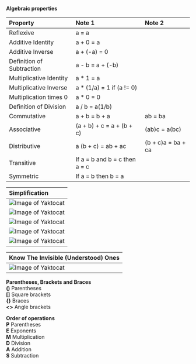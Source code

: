 __Algebraic properties__  

| Property          | Note 1           |Note 2    |  
|:----------------- |:---------------- |:-------- |  
| Reflexive         | a = a            |          |  
| Additive Identity | a + 0 = a        |          |  
| Additive Inverse  | a + (-a) = 0     |          |  
| Definition of Subtraction | a - b = a + (-b) | |  
| Multiplicative Identity | a * 1 = a | |  
| Multiplicative Inverse | a * (1/a) = 1 if (a != 0) | |  
| Multiplication times 0 | a * 0 = 0 | |  
| Definition of Division | a / b = a(1/b) | |   
| Commutative       | a + b = b + a    | ab = ba  |  
| Associative       | (a + b) + c = a + (b + c) | (ab)c = a(bc) | |  
| Distributive      | a (b + c) = ab + ac | (b + c)a = ba + ca | |  
| Transitive        | If a = b and b = c then a = c | |  
| Symmetric        | If a = b then b = a | |  

| Simplification    |
|:----------------- |
|![Image of Yaktocat](https://github.com/amroibrahim/Notes/blob/master/Images/Algebra/xaxb.png) |
|![Image of Yaktocat](https://github.com/amroibrahim/Notes/blob/master/Images/Algebra/xaya.png) |
|![Image of Yaktocat](https://github.com/amroibrahim/Notes/blob/master/Images/Algebra/xab.png) |
|![Image of Yaktocat](https://github.com/amroibrahim/Notes/blob/master/Images/Algebra/x-a.png) |
|![Image of Yaktocat](https://github.com/amroibrahim/Notes/blob/master/Images/Algebra/xa-b.png) |

| Know The Invisible (Understood) Ones    |
|:----------------- |
|![Image of Yaktocat](https://github.com/amroibrahim/Notes/blob/master/Images/Algebra/UnderstoodOnes.png) |

__Parentheses, Brackets and Braces__  
**()** Parentheses  
**[]** Square brackets  
**{}** Braces  
**<>** Angle brackets  

__Order of operations__  
**P** Parentheses  
**E** Exponents  
**M** Multiplication  
**D** Division  
**A** Addition  
**S** Subtraction  
